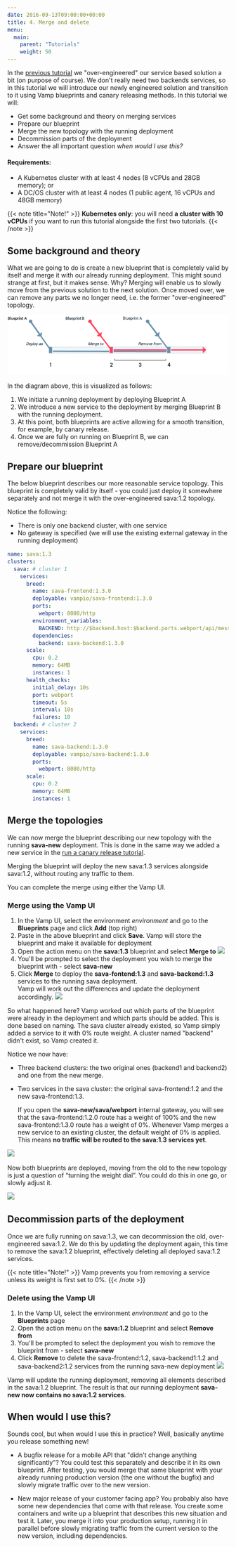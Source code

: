 ```yaml
---
date: 2016-09-13T09:00:00+00:00
title: 4. Merge and delete
menu:
  main:
    parent: "Tutorials"
    weight: 50
---
```


In the [previous tutorial](/documentation/tutorials/split-a-monolith/) we "over-engineered" our service based solution a bit (on purpose of course). We don't really need two backends services, so in this tutorial we will introduce our newly engineered solution and transition to it using Vamp blueprints and canary releasing methods. In this tutorial we will:

* Get some background and theory on merging services
* Prepare our blueprint
* Merge the new topology with the running deployment
* Decommission parts of the deployment
* Answer the all important question _when would I use this?_

#### Requirements:
* A Kubernetes cluster with at least 4 nodes (8 vCPUs and 28GB memory); or
* A DC/OS cluster with at least 4 nodes (1 public agent, 16 vCPUs and 48GB memory)

{{< note title="Note!" >}} **Kubernetes only**: you will need **a cluster with 10 vCPUs** if you want to run this tutorial alongside the first two tutorials. {{< /note >}}

## Some background and theory

What we are going to do is create a new blueprint that is completely valid by itself and merge it
with our already running deployment. This might sound strange at first, but it makes sense. Why? Merging will enable us to slowly move from the previous solution to the next solution. Once moved over, we can
remove any parts we no longer need, i.e. the former "over-engineered" topology.

![](/images/screens/v094/services_atob.png)

In the diagram above, this is visualized as follows:

1. We initiate a running deployment by deploying Blueprint A
2. We introduce a new service to the deployment by merging Blueprint B with the running deployment.
3. At this point, both blueprints are active allowing for a smooth transition, for example, by canary release.
4. Once we are fully on running on Blueprint B, we can remove/decommission Blueprint A

## Prepare our blueprint

The below blueprint describes our more reasonable service topology. This blueprint is completely valid by itself - you could just deploy it somewhere separately and not merge it with the over-engineered sava:1.2 topology.

Notice the following:

* There is only one backend cluster, with one service
* No gateway is specified (we will use the existing external gateway in the running deployment)

```yaml
name: sava:1.3
clusters:
  sava: # cluster 1
    services:
      breed:
        name: sava-frontend:1.3.0
        deployable: vampio/sava-frontend:1.3.0
        ports:
          webport: 8080/http
        environment_variables:
          BACKEND: http://$backend.host:$backend.ports.webport/api/message
        dependencies:
          backend: sava-backend:1.3.0
      scale:
        cpu: 0.2
        memory: 64MB
        instances: 1
      health_checks:
        initial_delay: 10s
        port: webport
        timeout: 5s
        interval: 10s
        failures: 10
  backend: # cluster 2
    services:
      breed:
        name: sava-backend:1.3.0
        deployable: vampio/sava-backend:1.3.0
        ports:
          webport: 8080/http
      scale:
        cpu: 0.2
        memory: 64MB
        instances: 1
```

## Merge the topologies

We can now merge the blueprint describing our new topology with the running **sava-new** deployment. This is done in the same way we added a new service in the [run a canary release tutorial](/documentation/tutorials/run-a-canary-release/).  

Merging the blueprint will deploy the new sava:1.3 services alongside sava:1.2, without routing any traffic to them.

You can complete the merge using either the Vamp UI.

### Merge using the Vamp UI

1. In the Vamp UI, select the environment *environment* and go to the **Blueprints** page and click **Add** (top right)
2. Paste in the above blueprint and click **Save**. Vamp will store the blueprint and make it available for deployment 
3. Open the action menu on the **sava:1.3** blueprint and select **Merge to** 
  ![](/images/screens/v120/tut4/vampee-environment-blueprints-sava13-mergeto.png)
4. You'll be prompted to select the deployment you wish to merge the blueprint with - select **sava-new**
5. Click **Merge** to deploy the **sava-fontend:1.3** and **sava-backend:1.3** services to the running sava deployment.  
  Vamp will work out the differences and update the deployment accordingly.
  ![](/images/screens/v120/tut4/vampee-environment-deployments-savanew-5clusters.png)

So what happened here? Vamp worked out which parts of the blueprint were already in the deployment and which parts should be added. This is done based on naming. The sava cluster already existed, so Vamp simply added a service to it with 0% route weight. A cluster named "backend" didn't exist, so Vamp created it.

Notice we now have:

* Three backend clusters: the two original ones (backend1 and backend2) and one from the new merge.
* Two services in the sava cluster: the original sava-frontend:1.2 and the new sava-frontend:1.3.
  
  If you open the **sava-new/sava/webport** internal gateway, you will see that the sava-frontend:1.2.0 route has a weight of 100% and the new sava-frontend:1.3.0 route has a weight of 0%. Whenever Vamp merges a new service to an existing cluster, the default weight of 0% is applied. This means **no traffic will be routed to the sava:1.3 services yet**.

![](/images/screens/v120/tut4/vampee-environment-gateways-savanew-sava-internal-2routes.png)

Now both blueprints are deployed, moving from the old to the new topology is just a question of “turning the weight dial”. You could do this in one go, or slowly adjust it.

![](/images/screens/v120/tut4/vampee-environment-gateways-savanew-sava-internal-editweights.png)

## Decommission parts of the deployment

Once we are fully running on sava:1.3, we can decommission the old, over-engineered sava:1.2.  We do this by updating the deployment again, this time to remove the sava:1.2 blueprint, effectively deleting all deployed sava:1.2 services.

{{< note title="Note!" >}} Vamp prevents you from removing a service unless its weight is first set to 0%. {{< /note >}}

### Delete using the Vamp UI

1. In the Vamp UI, select the environment *environment* and go to the **Blueprints** page
2. Open the action menu on the **sava:1.2** blueprint and select **Remove from** 
3. You'll be prompted to select the deployment you wish to remove the blueprint from - select **sava-new**
5. Click **Remove** to delete the sava-frontend:1.2, sava-backend1:1.2 and sava-backend2:1.2 services from the running sava-new deployment
  ![](/images/screens/v120/tut4/vampee-environment-deployments-savanew-2clusters.png)

Vamp will update the running deployment, removing all elements described in the sava:1.2 blueprint. The result is that our running deployment **sava-new now contains no sava:1.2 services**.

## When would I use this?

Sounds cool, but when would I use this in practice? Well, basically anytime you release something new!

* A bugfix release for a mobile API that "didn't change anything significantly"? You could test this separately and describe it in its own blueprint. After testing, you would merge that same blueprint with your already running production version (the one without the bugfix) and slowly migrate traffic over to the new version.

* New major release of your customer facing app? You probably also have some new dependencies that come with that release. You create some containers and write up a blueprint that describes this new situation and test it. Later, you merge it into your production setup, running it in parallel before slowly migrating traffic from the current version to the new version, including dependencies.

